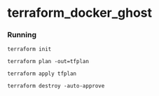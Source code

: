 # terraform_docker_ghost

### Running

```
terraform init

terraform plan -out=tfplan

terraform apply tfplan

terraform destroy -auto-approve
```
